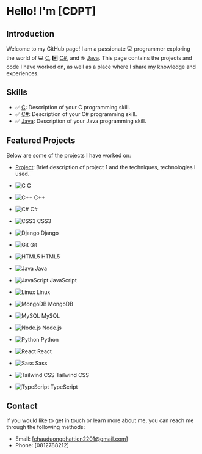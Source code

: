# Hello! I'm [CDPT]

## Introduction

Welcome to my GitHub page! I am a passionate 💻 programmer exploring the world of 💻 [C](https://en.wikipedia.org/wiki/C_(programming_language)), #️⃣ [C#](https://en.wikipedia.org/wiki/C_Sharp_(programming_language)), and ☕️ [Java](https://en.wikipedia.org/wiki/Java_(programming_language)). This page contains the projects and code I have worked on, as well as a place where I share my knowledge and experiences.

## Skills

- ✅ [C](https://en.wikipedia.org/wiki/C_(programming_language)): Description of your C programming skill.
- ✅ [C#](https://en.wikipedia.org/wiki/C_Sharp_(programming_language)): Description of your C# programming skill.
- ✅ [Java](https://en.wikipedia.org/wiki/Java_(programming_language)): Description of your Java programming skill.

## Featured Projects

Below are some of the projects I have worked on:

- [Project](link): Brief description of project 1 and the techniques, technologies I used.


- ![C](https://img.icons8.com/color/48/000000/c-programming.png) C
- ![C++](https://img.icons8.com/color/48/000000/c-plus-plus-logo.png) C++
- ![C#](https://img.icons8.com/color/48/000000/c-sharp-logo.png) C#
- ![CSS3](https://img.icons8.com/color/48/000000/css3.png) CSS3
- ![Django](https://img.icons8.com/color/48/000000/django.png) Django
- ![Git](https://img.icons8.com/color/48/000000/git.png) Git
- ![HTML5](https://img.icons8.com/color/48/000000/html-5.png) HTML5
- ![Java](https://img.icons8.com/color/48/000000/java-coffee-cup-logo.png) Java
- ![JavaScript](https://img.icons8.com/color/48/000000/javascript.png) JavaScript
- ![Linux](https://img.icons8.com/color/48/000000/linux.png) Linux
- ![MongoDB](https://img.icons8.com/color/48/000000/mongodb.png) MongoDB
- ![MySQL](https://img.icons8.com/color/48/000000/mysql-logo.png) MySQL
- ![Node.js](https://img.icons8.com/color/48/000000/nodejs.png) Node.js
- ![Python](https://img.icons8.com/color/48/000000/python.png) Python
- ![React](https://img.icons8.com/color/48/000000/react-native.png) React
- ![Sass](https://img.icons8.com/color/48/000000/sass.png) Sass
- ![Tailwind CSS](https://img.icons8.com/color/48/000000/tailwind-css.png) Tailwind CSS
- ![TypeScript](https://img.icons8.com/color/48/000000/typescript.png) TypeScript





## Contact

If you would like to get in touch or learn more about me, you can reach me through the following methods:

- Email: [chauduongphattien2201@gmail.com]
- Phone: [0812788212]

